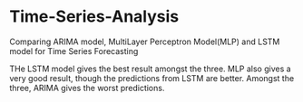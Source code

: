 # Time-Series-Analysis
Comparing ARIMA model, MultiLayer Perceptron Model(MLP) and LSTM model for Time Series Forecasting

THe LSTM model gives the best result amongst the three. MLP also gives a very good result, though the predictions from LSTM are better. Amongst the three, ARIMA gives the worst predictions.
